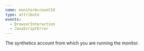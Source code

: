 ```yaml
---
name: monitorAccountId
type: attribute
events:
  - BrowserInteraction
  - JavaScriptError
---
```


The synthetics account from which you are running the monitor.